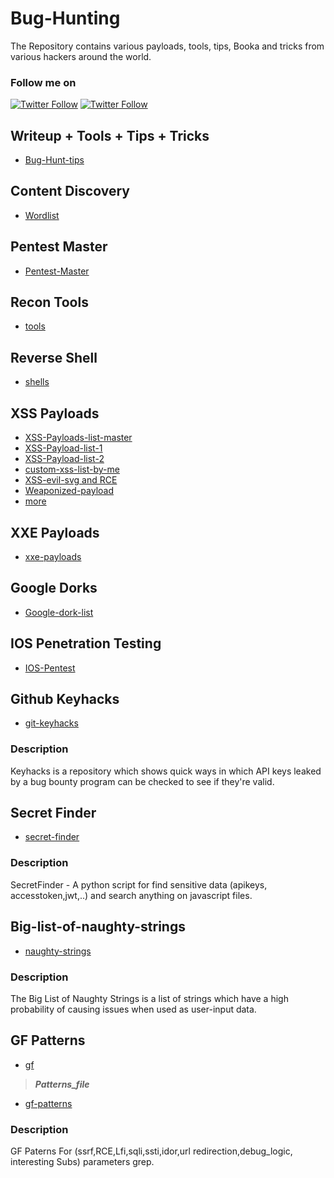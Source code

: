 # Bug-Hunting
The Repository contains various payloads, tools, tips, Booka and tricks from various hackers around the world.
### Follow me on
[![Twitter Follow](https://img.shields.io/twitter/follow/thevillagehackr?style=social)](https://twitter.com/thevillagehackr) [![Twitter Follow](https://img.shields.io/twitter/follow/TVHSecurity?style=social)](https://twitter.com/intent/follow?screen_name=TVHSecurity)
## Writeup + Tools + Tips + Tricks
- [Bug-Hunt-tips](Writeups/Bug-Bounty-Tips/Tip-files)
## Content Discovery
- [Wordlist](Content-discovery)
## Pentest Master
- [Pentest-Master](Pentest-master)
## Recon Tools
- [tools](Recon-tools)
## Reverse Shell
- [shells](Rev-shell)
## XSS Payloads
- [XSS-Payloads-list-master](XSS-payloads/xss-payload-list-master)
- [XSS-Payload-list-1](XSS-payloads/xss-payload-list-master/Intruder/xss-payload-part%201.txt)
- [XSS-Payload-list-2](XSS-payloads/xss-payload-list-master/Intruder/xss-payload-part%202.txt)
- [custom-xss-list-by-me](XSS-payloads/xss-custom-payload.md)
- [XSS-evil-svg and RCE](XSS-payloads/evilsvg-master)
- [Weaponized-payload](https://github.com/hakluke/weaponised-XSS-payloads)
- [more](XSS-payloads/AwesomeXSS-master/README.md)
## XXE Payloads
- [xxe-payloads](XXE-payloads)
## Google Dorks
- [Google-dork-list](Gdorks)
## IOS Penetration Testing
- [IOS-Pentest](https://github.com/thevillagehacker/Mobile-Penetration-testing/blob/master/IOS/Readme.md)
## Github Keyhacks
- [git-keyhacks](https://github.com/streaak/keyhacks)
### Description
Keyhacks is a repository which shows quick ways in which API keys leaked by a bug bounty program can be checked to see if they're valid.
## Secret Finder
- [secret-finder]()
### Description
SecretFinder - A python script for find sensitive data (apikeys, accesstoken,jwt,..) and search anything on javascript files.
## Big-list-of-naughty-strings
- [naughty-strings](https://github.com/minimaxir/big-list-of-naughty-strings)
### Description
The Big List of Naughty Strings is a list of strings which have a high probability of causing issues when used as user-input data.
## GF Patterns
- [gf](https://github.com/tomnomnom/gf)
> ***Patterns_file***
- [gf-patterns](https://github.com/1ndianl33t/Gf-Patterns)
### Description
GF Paterns For (ssrf,RCE,Lfi,sqli,ssti,idor,url redirection,debug_logic, interesting Subs) parameters grep.

